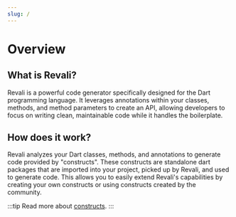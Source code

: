 ```yaml
---
slug: /
---
```


# Overview

## What is Revali?

Revali is a powerful code generator specifically designed for the Dart programming language. It leverages annotations within your classes, methods, and method parameters to create an API, allowing developers to focus on writing clean, maintainable code while it handles the boilerplate.

## How does it work?

Revali analyzes your Dart classes, methods, and annotations to generate code provided by "constructs". These constructs are standalone dart packages that are imported into your project, picked up by Revali, and used to generate code. This allows you to easily extend Revali's capabilities by creating your own constructs or using constructs created by the community.

:::tip
Read more about [constructs](/constructs).
:::
